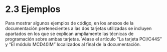 # 2.3 Ejemplos

Para mostrar algunos ejemplos de código, en los anexos de la documentación pertenecientes a las dos tarjetas utilizadas se incluyen apartados en los que se explican ampliamente las técnicas de programación sobre ambas tarjetas. Véase el artículo “La tarjeta PCI/C44S” y “El módulo MCD40IM” localizados al final de la documentación.
